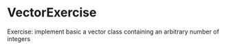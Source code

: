 # VectorExercise

Exercise: implement basic a vector class containing an arbitrary number of integers
